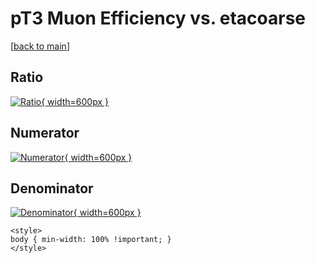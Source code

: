 # pT3 Muon Efficiency vs. etacoarse

[[back to main](./)]



## Ratio

[![Ratio](../mtv/var/pT3_13_eff_etacoarse.png){ width=600px }](../mtv/var/pT3_13_eff_etacoarse.pdf)

## Numerator

[![Numerator](../mtv/num/pT3_13_eff_etacoarse_num0.png){ width=600px }](../mtv/num/pT3_13_eff_etacoarse_num0.pdf)

## Denominator

[![Denominator](../mtv/den/pT3_13_eff_etacoarse_den.png){ width=600px }](../mtv/den/pT3_13_eff_etacoarse_den.pdf)


``` {=html}
<style>
body { min-width: 100% !important; }
</style>
```
